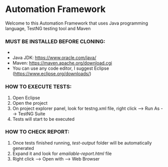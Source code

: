 # Automation Framework

Welcome to this Automation Framework that uses Java programming language, TestNG testing tool and Maven

### MUST BE INSTALLED BEFORE CLONING:

-
- Java JDK: https://www.oracle.com/java/
- Maven: https://maven.apache.org/download.cgi
- You can use any code editor, I suggest Eclipse (https://www.eclipse.org/downloads/)

### HOW TO EXECUTE TESTS:

1. Open Eclipse
2. Open the project
3. On project explorer panel, look for testng.xml file, right click --> Run As --> TestNG Suite
4. Tests will start to be executed

### HOW TO CHECK REPORT:

1. Once tests finished running, _test-output_ folder will be automatically generated
2. Expand it and look for _emailable-report.html_ file
3. Right click --> Open with --> Web Browser
